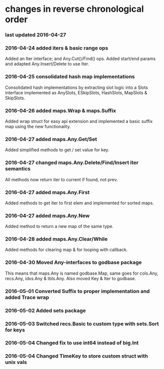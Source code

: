 # changes in reverse chronological order
### last updated 2016-04-27

### 2016-04-24 added iters & basic range ops
Added an Iter interface; and Any.Cut()/Find() ops. Added start/end params and adapted Any.Insert/Delete to use Iter.

### 2016-04-25 consolidated hash map implementations
Consolidated hash implementations by extracting slot logic into a Slots interface implemented as AnySlots, ESkipSlots, HashSlots, MapSlots & SkipSlots.

### 2016-04-26 added maps.Wrap & maps.Suffix
Added wrap struct for easy api extension and implemented a basic suffix map using the new functionality.

### 2016-04-27 added maps.Any.Get/Set
Added simplified methods to get / set value for key.

### 2016-04-27 changed maps.Any.Delete/Find/Insert iter semantics
All methods now return iter to current if found, not prev.

### 2016-04-27 added maps.Any.First
Added methods to get iter to first elem and implemented for sorted maps.

### 2016-04-27 added maps.Any.New
Added method to return a new map of the same type.

### 2016-04-28 added maps.Any.Clear/While
Added methods for clearing map & for looping with callback.

### 2016-04-30 Moved Any-interfaces to godbase package
This means that maps.Any is named godbase.Map, same goes for cols.Any, recs.Any, idxs.Any & tbls.Any.
Also moved Key & Iter to godbase.

### 2016-05-01 Converted Suffix to proper implementation and added Trace wrap

### 2016-05-02 Added sets package

### 2016-05-03 Switched recs.Basic to custom type with sets.Sort for keys

### 2016-05-04 Changed fix to use int64 instead of big.Int

### 2016-05-04 Changed TimeKey to store custom struct with unix vals
